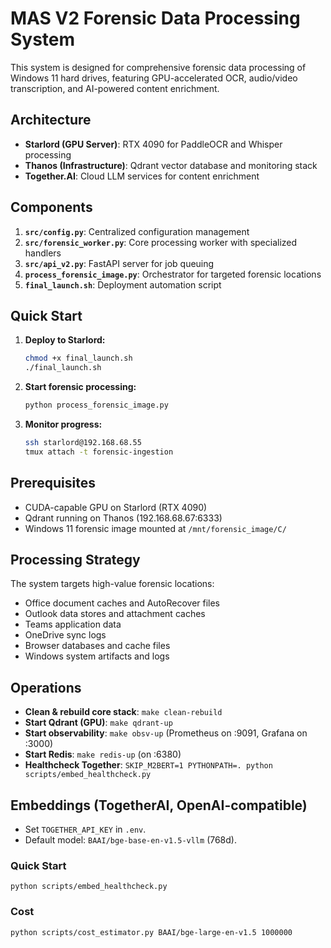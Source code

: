 # MAS V2 Forensic Data Processing System

This system is designed for comprehensive forensic data processing of Windows 11 hard drives, featuring GPU-accelerated OCR, audio/video transcription, and AI-powered content enrichment.

## Architecture

- **Starlord (GPU Server)**: RTX 4090 for PaddleOCR and Whisper processing
- **Thanos (Infrastructure)**: Qdrant vector database and monitoring stack
- **Together.AI**: Cloud LLM services for content enrichment

## Components

1. **`src/config.py`**: Centralized configuration management
2. **`src/forensic_worker.py`**: Core processing worker with specialized handlers
3. **`src/api_v2.py`**: FastAPI server for job queuing
4. **`process_forensic_image.py`**: Orchestrator for targeted forensic locations
5. **`final_launch.sh`**: Deployment automation script

## Quick Start

1. **Deploy to Starlord:**
   ```bash
   chmod +x final_launch.sh
   ./final_launch.sh
   ```

2. **Start forensic processing:**
   ```bash
   python process_forensic_image.py
   ```

3. **Monitor progress:**
   ```bash
   ssh starlord@192.168.68.55
   tmux attach -t forensic-ingestion
   ```

## Prerequisites

- CUDA-capable GPU on Starlord (RTX 4090)
- Qdrant running on Thanos (192.168.68.67:6333)
- Windows 11 forensic image mounted at `/mnt/forensic_image/C/`

## Processing Strategy

The system targets high-value forensic locations:
- Office document caches and AutoRecover files
- Outlook data stores and attachment caches
- Teams application data
- OneDrive sync logs
- Browser databases and cache files
- Windows system artifacts and logs


## Operations
- **Clean & rebuild core stack**: `make clean-rebuild`
- **Start Qdrant (GPU)**: `make qdrant-up`
- **Start observability**: `make obsv-up` (Prometheus on :9091, Grafana on :3000)
- **Start Redis**: `make redis-up` (on :6380)
- **Healthcheck Together**: `SKIP_M2BERT=1 PYTHONPATH=. python scripts/embed_healthcheck.py`

## Embeddings (TogetherAI, OpenAI-compatible)
- Set `TOGETHER_API_KEY` in `.env`.
- Default model: `BAAI/bge-base-en-v1.5-vllm` (768d).
### Quick Start
```
python scripts/embed_healthcheck.py
```
### Cost
```
python scripts/cost_estimator.py BAAI/bge-large-en-v1.5 1000000
```
